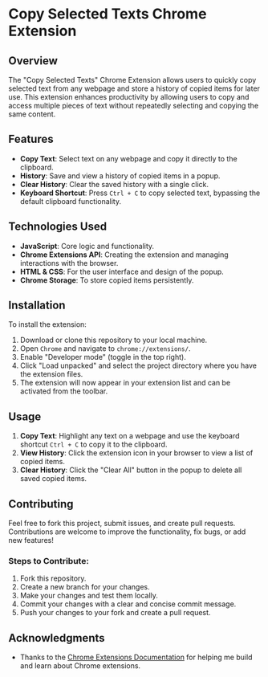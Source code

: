 # Copy Selected Texts Chrome Extension

## Overview
The "Copy Selected Texts" Chrome Extension allows users to quickly copy selected text from any webpage and store a history of copied items for later use. This extension enhances productivity by allowing users to copy and access multiple pieces of text without repeatedly selecting and copying the same content.

## Features
- **Copy Text**: Select text on any webpage and copy it directly to the clipboard.
- **History**: Save and view a history of copied items in a popup.
- **Clear History**: Clear the saved history with a single click.
- **Keyboard Shortcut**: Press `Ctrl + C` to copy selected text, bypassing the default clipboard functionality.

## Technologies Used
- **JavaScript**: Core logic and functionality.
- **Chrome Extensions API**: Creating the extension and managing interactions with the browser.
- **HTML & CSS**: For the user interface and design of the popup.
- **Chrome Storage**: To store copied items persistently.

## Installation
To install the extension:
1. Download or clone this repository to your local machine.
2. Open `Chrome` and navigate to `chrome://extensions/`.
3. Enable "Developer mode" (toggle in the top right).
4. Click "Load unpacked" and select the project directory where you have the extension files.
5. The extension will now appear in your extension list and can be activated from the toolbar.

## Usage
1. **Copy Text**: Highlight any text on a webpage and use the keyboard shortcut `Ctrl + C` to copy it to the clipboard.
2. **View History**: Click the extension icon in your browser to view a list of copied items.
3. **Clear History**: Click the "Clear All" button in the popup to delete all saved copied items.

## Contributing
Feel free to fork this project, submit issues, and create pull requests. Contributions are welcome to improve the functionality, fix bugs, or add new features!

### Steps to Contribute:
1. Fork this repository.
2. Create a new branch for your changes.
3. Make your changes and test them locally.
4. Commit your changes with a clear and concise commit message.
5. Push your changes to your fork and create a pull request.


## Acknowledgments
- Thanks to the [Chrome Extensions Documentation](https://developer.chrome.com/docs/extensions/) for helping me build and learn about Chrome extensions.
